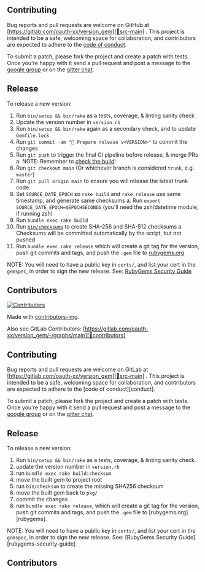 ## Contributing

Bug reports and pull requests are welcome on GitHub at [https://gitlab.com/oauth-xx/version_gem][🚎src-main]
. This project is intended to be a safe, welcoming space for collaboration, and contributors are expected to adhere to
the [code of conduct][🤝conduct].

To submit a patch, please fork the project and create a patch with
tests. Once you're happy with it send a pull request and post a message to the
[google group][⛳mail-list] or on the [gitter chat][🏘chat].

## Release

To release a new version:

1. Run `bin/setup && bin/rake` as a tests, coverage, & linting sanity check
2. Update the version number in `version.rb`
3. Run `bin/setup && bin/rake` again as a secondary check, and to update `Gemfile.lock`
4. Run `git commit -am "🔖 Prepare release v<VERSION>"` to commit the changes
5. Run `git push` to trigger the final CI pipeline before release, & merge PRs
   a. NOTE: Remember to [check the build][🧪build]!
6. Run `git checkout main` (Or whichever branch is considered `trunk`, e.g. `master`)
7. Run `git pull origin main` to ensure you will release the latest trunk code.
8. Set `SOURCE_DATE_EPOCH` so `rake build` and `rake release` use same timestamp, and generate same checksums
   a. Run `export SOURCE_DATE_EPOCH=$EPOCHSECONDS` (you'll need the zsh/datetime module, if running zsh)
9. Run `bundle exec rake build`
10. Run [`bin/checksums`](https://github.com/rubygems/guides/pull/325) to create SHA-256 and SHA-512 checksums
    a. Checksums will be committed automatically by the script, but not pushed
11. Run `bundle exec rake release` which will create a git tag for the version,
    push git commits and tags, and push the `.gem` file to [rubygems.org][💎rubygems]

NOTE: You will need to have a public key in `certs/`, and list your cert in the
`gemspec`, in order to sign the new release.
See: [RubyGems Security Guide][🔒️rubygems-security-guide]

## Contributors

[![Contributors](https://contrib.rocks/image?repo=oauth-xx/version_gem)][🖐contributors]

Made with [contributors-img][🖐contrib-rocks].

Also see GitLab Contributors: [https://gitlab.com/oauth-xx/version_gem/-/graphs/main][🚎contributors]

## Contributing

Bug reports and pull requests are welcome on GitLab at [https://gitlab.com/oauth-xx/version_gem][🚎src-main]
. This project is intended to be a safe, welcoming space for collaboration, and contributors are expected to adhere to
the [code of conduct][conduct].

To submit a patch, please fork the project and create a patch with
tests. Once you're happy with it send a pull request and post a message to the
[google group][⛳mail-list] or on the [gitter chat][🏘chat].

## Release

To release a new version:

1. Run `bin/setup && bin/rake` as a tests, coverage, & linting sanity check.
2. update the version number in `version.rb`
3. run `bundle exec rake build:checksum`
4. move the built gem to project root
5. run `bin/checksum` to create the missing SHA256 checksum
6. move the built gem back to `pkg/`
7. commit the changes
8. run `bundle exec rake release`, which will create a git tag for the version, push git commits and tags, and push the `.gem` file to [rubygems.org][rubygems].

NOTE: You will need to have a public key in `certs/`, and list your cert in the
`gemspec`, in order to sign the new release.
See: [RubyGems Security Guide][rubygems-security-guide]

## Contributors


[comment]: <> (Following links are used by README, CONTRIBUTING)

[🚎contributors]: https://gitlab.com/oauth-xx/version_gem/-/graphs/main
[⛳mail-list]: http://groups.google.com/group/oauth-ruby
[🚎src-main]: https://gitlab.com/oauth-xx/version_gem
[🧪build]: https://github.com/oauth-xx/version_gem/actions
[🏘chat]: https://matrix.to/#/#pboling_version_gem:gitter.im
[🤝conduct]: https://gitlab.com/oauth-xx/version_gem/-/blob/main/CODE_OF_CONDUCT.md
[🖐contrib-rocks]: https://contrib.rocks
[🖐contributors]: https://github.com/oauth-xx/version_gem/graphs/contributors
[💎rubygems]: https://rubygems.org
[🔒️rubygems-security-guide]: https://guides.rubygems.org/security/#building-gems
[🚎src-main]: https://github.com/oauth-xx/version_gem
